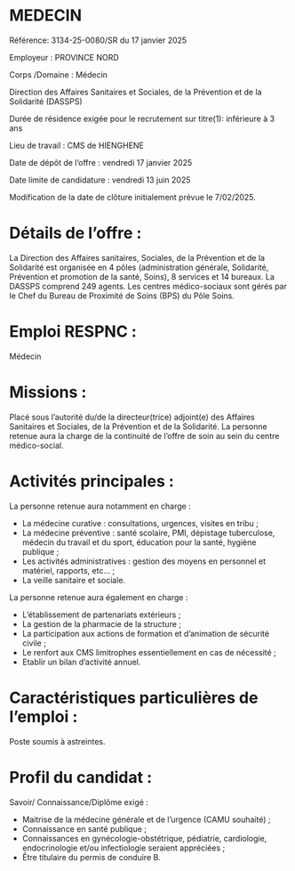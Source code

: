 # MEDECIN

Référence: 3134-25-0080/SR du 17 janvier 2025

Employeur : PROVINCE NORD

Corps /Domaine : Médecin

Direction des Affaires Sanitaires et Sociales, de la Prévention et de la Solidarité (DASSPS)

Durée de résidence exigée pour le recrutement sur titre(1): inférieure à 3 ans

Lieu de travail : CMS de HIENGHENE

Date de dépôt de l’offre : vendredi 17 janvier 2025

Date limite de candidature : vendredi 13 juin 2025

Modification de la date de clôture initialement prévue le 7/02/2025.

# Détails de l’offre :

La Direction des Affaires sanitaires, Sociales, de la Prévention et de la Solidarité est organisée en 4 pôles (administration générale, Solidarité, Prévention et promotion de la santé, Soins), 8 services et 14 bureaux. La DASSPS comprend 249 agents. Les centres médico-sociaux sont gérés par le Chef du Bureau de Proximité de Soins (BPS) du Pôle Soins.

# Emploi RESPNC :

Médecin

# Missions :

Placé sous l’autorité du/de la directeur(trice) adjoint(e) des Affaires Sanitaires et Sociales, de la Prévention et de la Solidarité. La personne retenue aura la charge de la continuité de l’offre de soin au sein du centre médico-social.

# Activités principales :

La personne retenue aura notamment en charge :

- La médecine curative : consultations, urgences, visites en tribu ;
- La médecine préventive : santé scolaire, PMI, dépistage tuberculose, médecin du travail et du sport, éducation pour la santé, hygiène publique ;
- Les activités administratives : gestion des moyens en personnel et matériel, rapports, etc… ;
- La veille sanitaire et sociale.

La personne retenue aura également en charge :

- L’établissement de partenariats extérieurs ;
- La gestion de la pharmacie de la structure ;
- La participation aux actions de formation et d’animation de sécurité civile ;
- Le renfort aux CMS limitrophes essentiellement en cas de nécessité ;
- Etablir un bilan d’activité annuel.

# Caractéristiques particulières de l’emploi :

Poste soumis à astreintes.

# Profil du candidat :

Savoir/ Connaissance/Diplôme exigé :

- Maitrise de la médecine générale et de l’urgence (CAMU souhaité) ;
- Connaissance en santé publique ;
- Connaissances en gynécologie-obstétrique, pédiatrie, cardiologie, endocrinologie et/ou infectiologie seraient appréciées ;
- Être titulaire du permis de conduire B.